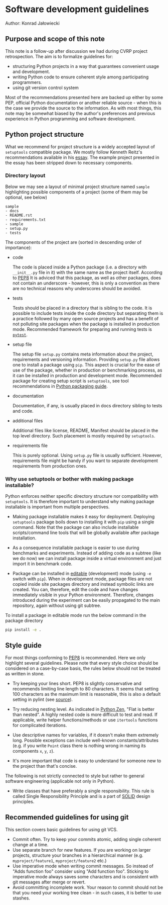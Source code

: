 # Software development guidelines

Author: Konrad Jałowiecki

## Purpose and scope of this note

This note is a follow-up after discussion we had during CVRP project retrospection.
The aim is to formalize guidelines for:

- structuring Python projects in a way that guarantees convenient usage and development.
- writing Python code to ensure coherent style among participating programmers.
- using git version control system

Most of the recommendations presented here are backed up either by some PEP, official
Python documentation or another reliable source - when this is the case we provide the source
to the information. As with most things, this note may be somewhat biased by the author's preferences and previous experience in Python programming and software development.

## Python project structure

What we recommend for project structure is a widely accepted layout of `setuptools`
compatible package. We mostly follow Kenneth Reitz's recommendations available in his
[essay](https://www.kennethreitz.org/essays/repository-structure-and-python). The example
project presented in the essay has been stripped down to necessary components.

### Directory layout

Below we may see a layout of minimal project structure named `sample` highlighting possible components of a project
(some of them may be optional, see below)

```text
sample
- docs
- README.rst
- requirements.txt
- sample
- setup.py
- tests
```

The components of the project are (sorted in descending order of importance):

- code

  The code is placed inside a Python package (i.e. a directory with `__init__.py` file in it) with the same name as the project itself. According to [PEP8](https://www.python.org/dev/peps/pep-0008/#package-and-module-names) It is adviced that this package, as well as other packages, does not contain an underscore - however, this is only a convention as there are no technical reasons why underscores should be avoided.

- tests

  Tests should be placed in a directory that is sibling to the code. It is possible to include tests
  inside the code directory but separating them is a practice followed by many open source projects and has a benefit of not polluting site packages when the package is installed in production mode.
  Recommended framework for preparing and running tests is [`pytest`](https://docs.pytest.org/en/latest/).
  
- setup file

  The setup file `setup.py` contains meta information about the project, requirements and versioning information. Providing `setup.py` file allows one to install a package using `pip`. This aspect is crucial for the ease of use of the package, whether in production or benchmarking process, as it can be installed in production and development mode. Recommended package for creating setup script is `setuptools`, see tool recommendations in [Python packaging guide](https://packaging.python.org/guides/tool-recommendations/).

- documentation

  Documentation, if any, is usually placed in docs directory sibling to tests and code.

- additional files

  Additional files like license, README, Manifest should be placed in the top level directory. Such placement is mostly required by `setuptools`.

- requirements file

  This is purely optional. Using `setup.py` file is usually sufficient. However, requirements file might be handy if you want to separate development requirements from production ones.

### Why use setuptools or bother with making package installable?

Python enforces neither specific directory structure nor compatibility with `setuptools`. It is therefore important to understand why making package installable is important from multiple perspectives.

- Making package installable makes it easy for deployment. Deploying `setuptools` package boils down to installing it with `pip` using a single command. Note that the package can also include installable scripts/command line tools that will be globally available after package installation.

- As a consequence installable package is easier to use during benchmarks and experiments. Instead of adding code as a subtree (like we do now) we can install package inside a virtual environment and just import it in benchmark code.

- Package can be installed in [editable](https://pip.pypa.io/en/stable/reference/pip_install/#editable-installs) (development) mode (using `-e` switch with `pip`). When in development mode, package files are not copied inside site packages directory and instead symbolic links are created. You can, therefore, edit the code and have changes immediately visible in your Python environment. Therefore, changes introduced during the experiment can be easily propagated to the main repository, again without using git subtree.

To install a package in editable mode run the below command in the package directory

```bash
pip install -e .
```

## Style guide

For most things conforming to [PEP8](https://www.python.org/dev/peps/pep-0008/) is recommended. Here we only highlight several guidelines. Please note that every style choice should be considered on a case-by-case basis, the rules below should not be treated as written in stone.

- Try keeping your lines short. PEP8 is slightly conservative and recommends limiting line length to 80 characters. It seems that setting 100 characters as the maximum limit is reasonable, this is also a default setting in pylint (see [source](https://github.com/PyCQA/pylint/blob/master/pylintrc)).

- Try reducing nesting level. As indicated in [Python Zen](https://www.python.org/dev/peps/pep-0020/), "Flat is better than nested". A highly nested code is more difficult to test and read. If applicable, write helper functions/methods or use `itertools` functions for complicated iterations.

- Use descriptive names for variables, if it doesn't make them extremely long. Possible exceptions can include well-known constants/attributes (e.g. if you write `Point` class there is nothing wrong in naming its components `x`, `y`, `z`).

- It's more important that code is easy to understand for someone new to the project than that's concise.

The following is not strictly connected to style but rather to general software engineering (applicable not only in Python).

- Write classes that have preferably a single responsibility. This rule is called Single Responsibility Principle and is a part of [SOLID](https://en.wikipedia.org/wiki/SOLID) design principles.

## Recommended guidelines for using git

This section covers basic guidelines for using git VCS.

- Commit often. Try to keep your commits atomic, adding single coherent change at a time.
- Use separate branch for new features. If you are working on larger projects, structure your branches in a hierarchical manner (e.g. `myproject/feature1`, `myproject/feature2` etc.)
- Use imperative mode when writing commit messages. So instead of "Adds function foo" consider using "Add function foo". Sticking to imperative mode always saves some characters and is consistent with git messages after merge or revert.
- Avoid committing incomplete work. Your reason to commit should not be that you need your working tree clean - in such cases, it is better to use stashes.
